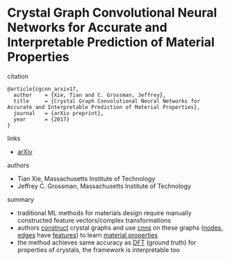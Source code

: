 #  Crystal Graph Convolutional Neural Networks for Accurate and Interpretable Prediction of Material Properties

citation
```
@article{cgcnn_arxiv17,
  author    = {Xie, Tian and C. Grossman, Jeffrey},
  title     = {Crystal Graph Convolutional Neural Networks for Accurate and Interpretable Prediction of Material Properties},
  journal   = {arXiv preprint},
  year      = {2017}
}
```

links
- [arXiv](https://arxiv.org/abs/1710.10324)

authors
- Tian Xie, Massachusetts Institute of Technology
- Jeffrey C. Grossman, Massachusetts Institute of Technology

summary

- traditional ML methods for materials design require manually constructed feature vectors/complex transformations
- authors [construct](https://i.imgur.com/wxApCY2.png) crystal graphs and use [cnns](https://s17.postimg.org/rz77ahzyn/di2.png) on these graphs ([nodes, edges](https://s17.postimg.org/e5iulnx5b/di3.png) have [features](https://s17.postimg.org/c2d0rbmlr/di4.png)) to learn [material properties](https://s17.postimg.org/e6xdskvzz/di5.png)
- the method achieves same accuracy as [DFT](https://en.wikipedia.org/wiki/Density_functional_theory) (ground truth) for properties of crystals, the framework is interpretable too
